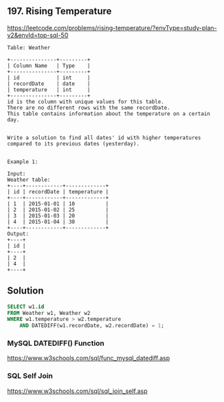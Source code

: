 ## 197. Rising Temperature
https://leetcode.com/problems/rising-temperature/?envType=study-plan-v2&envId=top-sql-50
```
Table: Weather

+---------------+---------+
| Column Name   | Type    |
+---------------+---------+
| id            | int     |
| recordDate    | date    |
| temperature   | int     |
+---------------+---------+
id is the column with unique values for this table.
There are no different rows with the same recordDate.
This table contains information about the temperature on a certain day.
 

Write a solution to find all dates' id with higher temperatures compared to its previous dates (yesterday).


Example 1:

Input: 
Weather table:
+----+------------+-------------+
| id | recordDate | temperature |
+----+------------+-------------+
| 1  | 2015-01-01 | 10          |
| 2  | 2015-01-02 | 25          |
| 3  | 2015-01-03 | 20          |
| 4  | 2015-01-04 | 30          |
+----+------------+-------------+
Output: 
+----+
| id |
+----+
| 2  |
| 4  |
+----+
```

## Solution
```sql
SELECT w1.id 
FROM Weather w1, Weather w2
WHERE w1.temperature > w2.temperature 
    AND DATEDIFF(w1.recordDate, w2.recordDate) = 1;
```
### MySQL DATEDIFF() Function
https://www.w3schools.com/sql/func_mysql_datediff.asp
### SQL Self Join
https://www.w3schools.com/sql/sql_join_self.asp